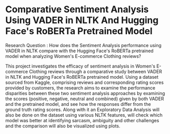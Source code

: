 # Comparative Sentiment Analysis Using VADER in NLTK And Hugging Face's RoBERTa Pretrained Model

Research Question : How does the Sentiment Analysis performance using VADER in NLTK compare with 
the Hugging Face's RoBERTa pretrained model when analyzing Women's E-commerce Clothing reviews?

This project investigates the efficacy of sentiment analysis in Women's E-commerce Clothing reviews 
through a comparative study between VADER in NLTK and Hugging Face's RoBERTa pretrained model. 
Using a dataset sourced from Kaggle, comprising reviews and corresponding rating scores provided 
by customers, the research aims to examine the performance disparities between these two sentiment 
analysis approaches by examining the scores (positive, negative, neutral and combined) given by both 
VADER and the pretrained model, and see how the responses differ from the ground truth rating scores. 
Along with it an Exploratory Data Analysis will also be done on the dataset using various NLTK features, 
will check which model was better at identifying sarcasm, ambiguity and other challenges and the comparison 
will also be visualized using plots.
